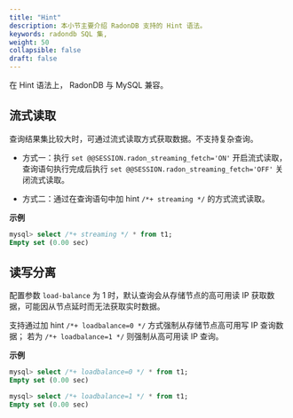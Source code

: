 ```yaml
---
title: "Hint"
description: 本小节主要介绍 RadonDB 支持的 Hint 语法。 
keywords: radondb SQL 集,
weight: 50
collapsible: false
draft: false
---
```




在 Hint 语法上， RadonDB 与 MySQL 兼容。

## 流式读取

查询结果集比较大时，可通过流式读取方式获取数据。不支持复杂查询。

- 方式一：执行 `set @@SESSION.radon_streaming_fetch='ON'` 开启流式读取，查询语句执行完成后执行 `set @@SESSION.radon_streaming_fetch='OFF'` 关闭流式读取。

- 方式二：通过在查询语句中加 hint `/*+ streaming */` 的方式流式读取。

**示例**

```sql
mysql> select /*+ streaming */ * from t1;
Empty set (0.00 sec)
```

## 读写分离

配置参数 `load-balance` 为 1 时，默认查询会从存储节点的高可用读 IP 获取数据，可能因从节点延时而无法获取实时数据。

支持通过加 hint `/*+ loadbalance=0 */` 方式强制从存储节点高可用写 IP 查询数据；
若为 `/*+ loadbalance=1 */` 则强制从高可用读 IP 查询。

**示例**

```sql
mysql> select /*+ loadbalance=0 */ * from t1;
Empty set (0.00 sec)

mysql> select /*+ loadbalance=1 */ * from t1;
Empty set (0.00 sec)
```
